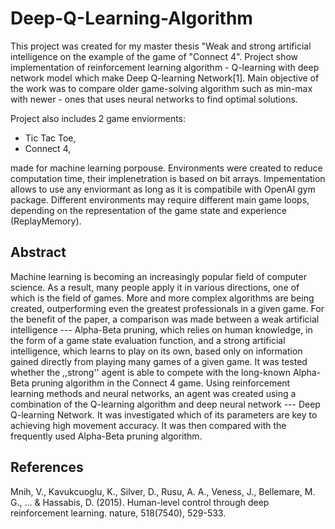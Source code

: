 # Deep-Q-Learning-Algorithm

This project was created for my master thesis "Weak and strong artificial intelligence on the example of the game of "Connect 4". Project show implementation of reinforcement learning algorithm - Q-learning with deep network model which make Deep Q-learning Network[1]. Main objective of the work was to compare older game-solving algorithm such as min-max with newer - ones that uses neural networks to find optimal solutions. 

Project also includes 2 game enviorments:
 - Tic Tac Toe,
 - Connect 4,

 made for machine learning porpouse. Environments were created to reduce computation time, their implenetration is based on bit arrays. Impementation allows to use any enviormant as long as it is compatibile with OpenAI gym package. Different environments may require different main game loops, depending on the representation of the game state and experience (ReplayMemory).

## Abstract
Machine learning is becoming an increasingly popular field of computer science. As a result, many people apply it in various directions, one of which is the field of games. More and more complex algorithms are being created, outperforming even the greatest professionals in a given game. 
For the benefit of the paper, a comparison was made between a weak artificial intelligence --- Alpha-Beta pruning, which relies on human knowledge, in the form of a game state evaluation function, and a strong artificial intelligence, which learns to play on its own, based only on information gained directly from playing many games of a given game. It was tested whether the ,,strong'' agent is able to compete with the long-known Alpha-Beta pruning algorithm in the Connect 4 game. Using reinforcement learning methods and neural networks, an agent was created using a combination of the Q-learning algorithm and deep neural network --- Deep Q-learning Network. It was investigated which of its parameters are key to achieving high movement accuracy. It was then compared with the frequently used Alpha-Beta pruning algorithm. 

## References
Mnih, V., Kavukcuoglu, K., Silver, D., Rusu, A. A., Veness, J., Bellemare, M. G., ... & Hassabis, D. (2015). Human-level control through deep reinforcement learning. nature, 518(7540), 529-533.